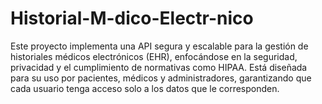 # Historial-M-dico-Electr-nico
Este proyecto implementa una API segura y escalable para la gestión de historiales médicos electrónicos (EHR), enfocándose en la seguridad, privacidad y el cumplimiento de normativas como HIPAA. Está diseñada para su uso por pacientes, médicos y administradores, garantizando que cada usuario tenga acceso solo a los datos que le corresponden.
